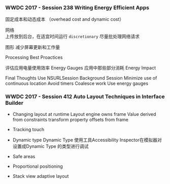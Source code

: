 
### WWDC 2017 - Session 238 Writing Energy Efficient Apps

固定成本和动态成本 （overhead cost and dynamic cost）


网络  
上传放到后台，在适宜时间运行
`discretionary`
尽量批处理网络请求


图形
减少屏幕更新和工作量

Processing Best Proactices


评估应用电量使用效率
Energy Gauges    应用中那些部分消耗
Energy Impact


Final Thoughts
Use NSURLSession Background Session 
Minimize use of continuous location 
Avoid timers
Coalesce work
Use energy gauges

### WWDC 2017 - Session 412 Auto Layout Techniques in Interface Builder


- Changing layout at runtime
Layout engine owns frame
Value derived from constraints
transform property offsets from frame


- Tracking touch

- Dynamic type
Dynamic Type 使用工具Accessibility Inspector在模拟器对设置成Dynamic Type 的类型进行调试


- Safe areas


- Proportional positioning
- Stack view adaptive layout



